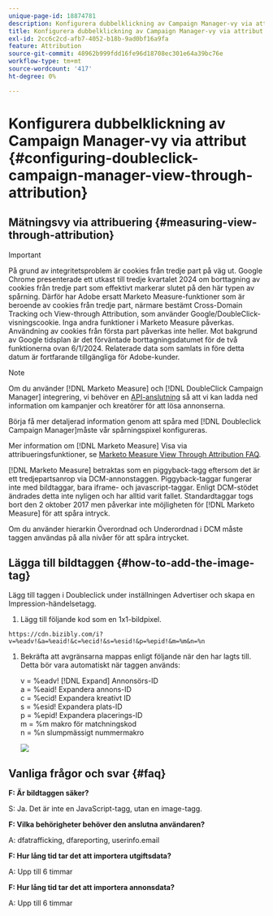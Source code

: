 ```yaml
---
unique-page-id: 18874781
description: Konfigurera dubbelklickning av Campaign Manager-vy via attribut - [!DNL Marketo Measure]
title: Konfigurera dubbelklickning av Campaign Manager-vy via attribut
exl-id: 2cc6c2cd-afb7-4052-b18b-9ad0bf16a9fa
feature: Attribution
source-git-commit: 48962b999fdd16fe96d18708ec301e64a39bc76e
workflow-type: tm+mt
source-wordcount: '417'
ht-degree: 0%

---
```


# Konfigurera dubbelklickning av Campaign Manager-vy via attribut {#configuring-doubleclick-campaign-manager-view-through-attribution}

## Mätningsvy via attribuering {#measuring-view-through-attribution}

>[!IMPORTANT]
>
>På grund av integritetsproblem är cookies från tredje part på väg ut. Google Chrome presenterade ett utkast till tredje kvartalet 2024 om borttagning av cookies från tredje part som effektivt markerar slutet på den här typen av spårning. Därför har Adobe ersatt Marketo Measure-funktioner som är beroende av cookies från tredje part, närmare bestämt Cross-Domain Tracking och View-through Attribution, som använder Google/DoubleClick-visningscookie. Inga andra funktioner i Marketo Measure påverkas. Användning av cookies från första part påverkas inte heller. Mot bakgrund av Google tidsplan är det förväntade borttagningsdatumet för de två funktionerna ovan 6/1/2024. Relaterade data som samlats in före detta datum är fortfarande tillgängliga för Adobe-kunder.

>[!NOTE]
>
>Om du använder [!DNL Marketo Measure] och [!DNL DoubleClick Campaign Manager] integrering, vi behöver en [API-anslutning](/help/api-connections/utilizing-marketo-measures-api-connections/integrated-ad-platforms.md#how-to-connect-ad-platforms) så att vi kan ladda ned information om kampanjer och kreatörer för att lösa annonserna.

Börja få mer detaljerad information genom att spåra med [!DNL Doubleclick Campaign Manager]måste vår spårningspixel konfigureras.

Mer information om [!DNL Marketo Measure] Visa via attribueringsfunktioner, se [Marketo Measure View Through Attribution FAQ](/help/advanced-marketo-measure-features/view-through-attribution/marketo-measure-view-through-attribution-faq.md).

[!DNL Marketo Measure] betraktas som en piggyback-tagg eftersom det är ett tredjepartsanrop via DCM-annonstaggen. Piggyback-taggar fungerar inte med bildtaggar, bara iframe- och javascript-taggar. Enligt DCM-stödet ändrades detta inte nyligen och har alltid varit fallet. Standardtaggar togs bort den 2 oktober 2017 men påverkar inte möjligheten för [!DNL Marketo Measure] för att spåra intryck.

Om du använder hierarkin Överordnad och Underordnad i DCM måste taggen användas på alla nivåer för att spåra intrycket.

## Lägga till bildtaggen {#how-to-add-the-image-tag}

Lägg till taggen i Doubleclick under inställningen Advertiser och skapa en Impression-händelsetagg.

1. Lägg till följande kod som en 1x1-bildpixel.

`https://cdn.bizibly.com/i?v=%eadv!&a=%eaid!&c=%ecid!&s=%esid!&p=%epid!&m=%m&n=%n`

1. Bekräfta att avgränsarna mappas enligt följande när den har lagts till. Detta bör vara automatiskt när taggen används:

   v = %eadv! [!DNL Expand] Annonsörs-ID\
   a = %eaid! Expandera annons-ID\
   c = %ecid! Expandera kreativt ID\
   s = %esid! Expandera plats-ID\
   p = %epid! Expandera placerings-ID\
   m = %m makro för matchningskod\
   n = %n slumpmässigt nummermakro

   ![](assets/1.png)

## Vanliga frågor och svar {#faq}

**F: Är bildtaggen säker?**

S: Ja. Det är inte en JavaScript-tagg, utan en image-tagg.

**F: Vilka behörigheter behöver den anslutna användaren?**

A: dfatrafficking, dfareporting, userinfo.email

**F: Hur lång tid tar det att importera utgiftsdata?**

A: Upp till 6 timmar

**F: Hur lång tid tar det att importera annonsdata?**

A: Upp till 6 timmar
